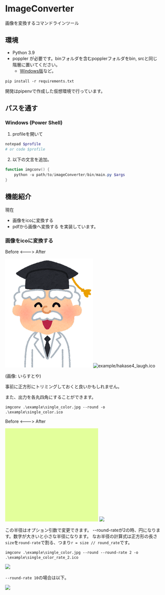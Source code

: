 # ImageConverter

画像を変換するコマンドラインツール

## 環境

- Python 3.9
- poppler が必要です。binフォルダを含むpopplerフォルダをbin, srcと同じ階層に置いてください。
  - [Windows版](https://github.com/oschwartz10612/poppler-windows)など。

`pip install -r requirements.txt`

開発はpipenvで作成した仮想環境で行っています。

## パスを通す

### Windows (Power Shell)

1. profileを開いて

```ps1
notepad $profile
# or code $profile
```

2. 以下の文言を追加。

```ps1
function imgconv() {
    python -u path/to/imageConverter/bin/main.py $args
}
```

## 機能紹介

現在
- 画像をicoに変換する
- pdfから画像へ変換する
を実装しています。

### 画像をicoに変換する

Before <---> After

![example/hakase4_laugh.png](example/hakase4_laugh.png)![example/hakase4_laugh.ico](example/hakase4_laugh.ico)

(画像: いらすとや)

事前に正方形にトリミングしておくと良いかもしれません。


また、出力を各丸四角にすることができます。

```
imgconv .\example\single_color.jpg --round -o .\example\single_color.ico
```

Before <---> After

![](example/single_color.jpg)    ![](example/single_color.ico)

この半径はオプション引数で変更できます。
--round-rateが2の時、円になります。数字が大きいと小さな半径になります。
なお半径の計算式は正方形の長さ`size`を`round-rate`で割る、つまり`r = size // round_rate`です。

```
imgconv .\example\single_color.jpg --round --round-rate 2 -o .\example\single_color_rate_2.ico
```

![](example/single_color_rate_2.ico)

`--round-rate 10`の場合は以下。

![](example/single_color_rate_10.ico)

